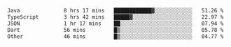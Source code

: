 <!--START_SECTION:waka-->

```txt
Java              8 hrs 17 mins   ████████████▓░░░░░░░░░░░░   51.26 %
TypeScript        3 hrs 42 mins   █████▓░░░░░░░░░░░░░░░░░░░   22.97 %
JSON              1 hr 17 mins    ██░░░░░░░░░░░░░░░░░░░░░░░   07.94 %
Dart              56 mins         █▒░░░░░░░░░░░░░░░░░░░░░░░   05.78 %
Other             46 mins         █▒░░░░░░░░░░░░░░░░░░░░░░░   04.77 %
```

<!--END_SECTION:waka-->
